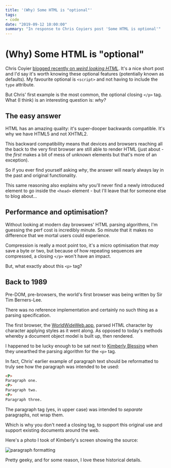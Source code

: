 ```yaml
---
title: '(Why) Some HTML is "optional"'
tags:
- code
date: "2019-09-12 10:00:00"
summary: "In response to Chris Coyiers post 'Some HTML is optional'"
---
```


# (Why) Some HTML is "optional"

Chris Coyier [blogged recently on _weird looking HTML_](https://css-tricks.com/some-html-is-optional/). It's a nice short post and I'd say it's worth knowing these optional features (potentially known as defaults). My favourite optional is `<script>` and not having to include the `type` attribute.

But Chris' first example is the most common, the optional closing `</p>` tag. What (I think) is an interesting question is: _why?_

<!--more-->

## The easy answer

HTML has an amazing quality: it's super-dooper backwards compatible. It's why we have HTML5 and not XHTML2.

This backward compatibility means that devices and browsers reaching all the back to the very first browser are still able to render HTML (just about - the _first_ makes a bit of mess of unknown elements but that's more of an exception).

So if you ever find yourself asking *why*, the answer will nearly always lay in the past and original functionality.

This same reasoning also explains why you'll never find a newly introduced element to go inside the `<head>` element - but I'll leave that for <span title="Remy hereby challenges Jeremy Keith">someone else</span> to blog about…

## Performance and optimisation?

Without looking at modern day browswes' HTML parsing algorithms, I'm guessing the perf cost is incredibly minute. So minute that it makes no difference that we mortal users could experience.

Compression is really a moot point too, it's a micro optimisation that _may_ save a byte or two, but because of how repeating sequences are compressed, a closing `</p>` won't have an impact.

But, what exactly about this `<p>` tag?

## Back to 1989

Pre-DOM, pre-browsers, the world's first browser was being written by Sir Tim Berners-Lee.

There was no reference implementation and certainly no such thing as a parsing specification.

The first browser, the [WorldWideWeb.app](https://worldwideweb.cern.ch), parsed HTML character by character applying styles as it went along. As opposed to today's methods whereby a document object model is built up, then rendered.

I happened to be lucky enough to be sat next to [Kimberly Blessing](https://www.kimberlyblessing.com/) when they unearthed the parsing algorithm for the `<p>` tag.

In fact, Chris' earlier example of paragraph text should be reformatted to truly see how the paragraph was intended to be used:

```html
<P>
Paragraph one.
<P>
Paragraph two.
<P>
Paragraph three.
```

The paragraph tag (yes, in upper case) was intended to _separate_ paragraphs, not wrap them.

Which is why you don't need a closing tag, to support this original use and support existing documents around the web.

Here's a photo I took of Kimberly's screen showing the source:

![paragraph formatting](/images/p-tag.jpg)

Pretty geeky, and for some reason, I love these historical details.
